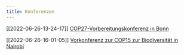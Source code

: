 ```yaml
---
title: Konferenzen
---
```


[[2022-06-26-13-24-17]] [COP27-Vorbereitungskonferenz in Bonn](2022-06-26-13-24-17.html) 

[[2022-06-26-16-01-05]] [Vorkonferenz zur COP15 zur Biodiversität in Nairobi](2022-06-26-16-01-05.html) 